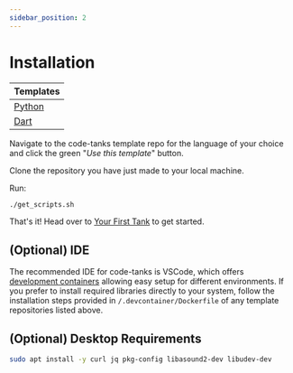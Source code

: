 ```yaml
---
sidebar_position: 2
---
```


# Installation

| Templates |
| --- |
| [Python](https://github.com/code-tanks/python-template) |
| [Dart](https://github.com/code-tanks/dart-template) |

Navigate to the code-tanks template repo for the language of your choice and click the green "*Use this template*" button.

Clone the repository you have just made to your local machine.

Run:
```bash
./get_scripts.sh
```


That's it! Head over to [Your First Tank](tutorial-basics/your-first-tank.mdx) to get started.

## (Optional) IDE

The recommended IDE for code-tanks is VSCode, which offers [development containers](https://docs.github.com/en/codespaces/setting-up-your-project-for-codespaces/adding-a-dev-container-configuration/introduction-to-dev-containers) allowing easy setup for different environments. If you prefer to install required libraries directly to your system, follow the installation steps provided in `/.devcontainer/Dockerfile` of any template repositories listed above.

## (Optional) Desktop Requirements
```bash
sudo apt install -y curl jq pkg-config libasound2-dev libudev-dev
```

